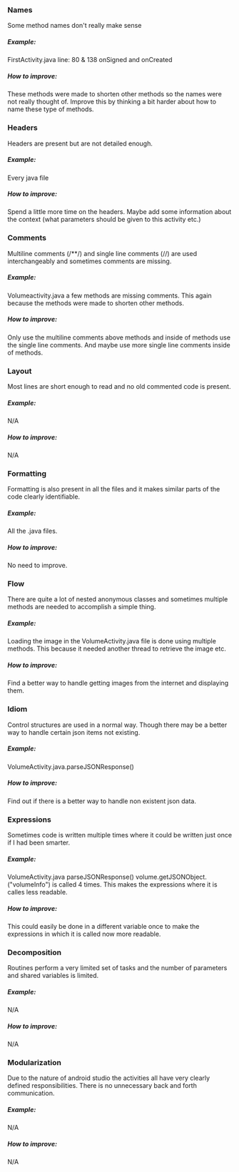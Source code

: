 ### Names
Some method names don't really make sense
##### Example: 
FirstActivity.java line: 80 & 138 onSigned and onCreated
##### How to improve: 
These methods were made to shorten other methods so the names were not really thought of. Improve this by thinking a bit harder about how to name these type of methods.
### Headers
Headers are present but are not detailed enough.
##### Example: 
Every java file
##### How to improve: 
Spend a little more time on the headers. Maybe add some information about the context (what parameters should be given to this activity etc.)
### Comments
Multiline comments (/\*\*/) and single line comments (//) are used interchangeably and sometimes comments are missing.
##### Example:
Volumeactivity.java a few methods are missing comments. This again because the methods were made to shorten other methods.
##### How to improve:
Only use the multiline comments above methods and inside of methods use the single line comments. And maybe use more single line comments inside of methods.
### Layout
Most lines are short enough to read and no old commented code is present.
##### Example:
N/A
##### How to improve:
N/A
### Formatting
Formatting is also present in all the files and it makes similar parts of the code clearly identifiable.
##### Example:
All the .java files.
##### How to improve:
No need to improve.
### Flow
There are quite a lot of nested anonymous classes and sometimes multiple methods are needed to accomplish a simple thing.
##### Example:
Loading the image in the VolumeActivity.java file is done using multiple methods. This because it needed another thread to retrieve the image etc.
##### How to improve:
Find a better way to handle getting images from the internet and displaying them.
### Idiom
Control structures are used in a normal way. Though there may be a better way to handle certain json items not existing.
##### Example:
VolumeActivity.java.parseJSONResponse()
##### How to improve:
Find out if there is a better way to handle non existent json data.
### Expressions
Sometimes code is written multiple times where it could be written just once if I had been smarter.
##### Example:
VolumeActivity.java parseJSONResponse() volume.getJSONObject.("volumeInfo") is called 4 times. This makes the expressions where it is calles less readable.
##### How to improve:
This could easily be done in a different variable once to make the expressions in which it is called now more readable.
### Decomposition
Routines perform a very limited set of tasks and the number of parameters and shared variables is limited.
##### Example:
N/A
##### How to improve:
N/A
### Modularization
Due to the nature of android studio the activities all have very clearly defined responsibilities. There is no unnecessary back and forth communication.
##### Example:
N/A
##### How to improve:
N/A
